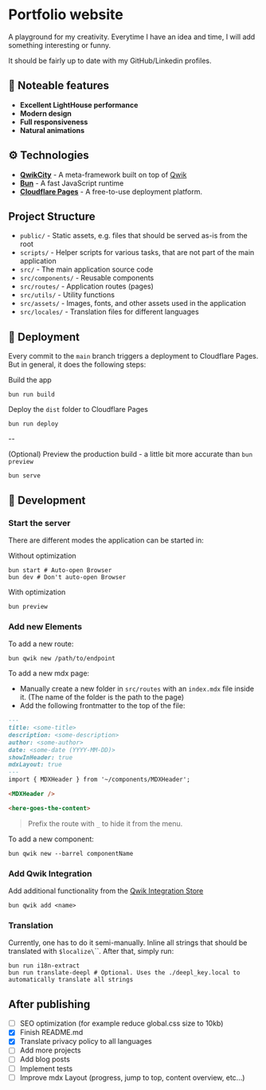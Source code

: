 # Portfolio website

A playground for my creativity. Everytime I have an idea and time, I will add something interesting or funny.

It should be fairly up to date with my GitHub/Linkedin profiles.

## 🚀 Noteable features

- **Excellent LightHouse performance**
- **Modern design**
- **Full responsiveness**
- **Natural animations**

## ⚙️ Technologies
- **[QwikCity](https://qwik.dev/qwikcity/overview/)** - A meta-framework built on top of [Qwik](https://qwik.dev/)
- **[Bun](https://bun.com/)** - A fast JavaScript runtime
- **[Cloudflare Pages](https://pages.cloudflare.com/)** - A free-to-use deployment platform.

## Project Structure

- `public/` - Static assets, e.g. files that should be served as-is from the root
- `scripts/` - Helper scripts for various tasks, that are not part of the main application
- `src/` - The main application source code
- `src/components/` - Reusable components
- `src/routes/` - Application routes (pages)
- `src/utils/` - Utility functions
- `src/assets/` - Images, fonts, and other assets used in the application
- `src/locales/` - Translation files for different languages

## 📖 Deployment

Every commit to the `main` branch triggers a deployment to Cloudflare Pages. But in general, it does the following steps:

Build the app
```shell
bun run build
```

Deploy the `dist` folder to Cloudflare Pages
```shell
bun run deploy
```

--

(Optional) Preview the production build - a little bit more accurate than `bun preview`
```shell
bun serve
```

## 🐳 Development

### Start the server

There are different modes the application can be started in:

Without optimization
```shell
bun start # Auto-open Browser
bun dev # Don't auto-open Browser
```

With optimization
```shell
bun preview
```

### Add new Elements

To add a new route:
```shell
bun qwik new /path/to/endpoint
```

To add a new mdx page:
- Manually create a new folder in `src/routes` with an `index.mdx` file inside it. (The name of the folder is the path to the page)
- Add the following frontmatter to the top of the file:
```markdown
---
title: <some-title>
description: <some-description>
author: <some-author>
date: <some-date (YYYY-MM-DD)>
showInHeader: true
mdxLayout: true
---
import { MDXHeader } from '~/components/MDXHeader';

<MDXHeader />

<here-goes-the-content>
```

> Prefix the route with `_` to hide it from the menu.


To add a new component:
```shell
bun qwik new --barrel componentName
```

### Add Qwik Integration

Add additional functionality from the [Qwik Integration Store](https://qwik.dev/docs/integrations/)
```shell
bun qwik add <name>
```
### Translation
Currently, one has to do it semi-manually. Inline all strings that should be translated with `$localize\`<some-string>\``.
After that, simply run:

```shell
bun run i18n-extract
bun run translate-deepl # Optional. Uses the ./deepl_key.local to automatically translate all strings
```

## After publishing
- [ ] SEO optimization (for example reduce global.css size to 10kb)
- [x] Finish README.md
- [x] Translate privacy policy to all languages
- [ ] Add more projects
- [ ] Add blog posts
- [ ] Implement tests
- [ ] Improve mdx Layout (progress, jump to top, content overview, etc...)
